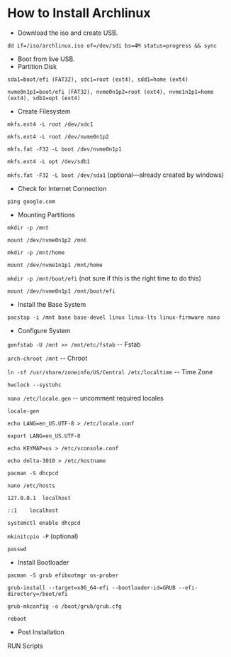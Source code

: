 # How to Install Archlinux

- Download the iso and create USB.

`dd if=/iso/archlinux.iso of=/dev/sdi bs=4M status=progress && sync`

- Boot from live USB.
- Partition Disk

`sda1=boot/efi (FAT32), sdc1=root (ext4), sdd1=home (ext4)`

`nvme0n1p1=boot/efi (FAT32), nvme0n1p2=root (ext4), nvme1n1p1=home (ext4), sdb1=opt (ext4)`

- Create Filesystem

`mkfs.ext4 -L root /dev/sdc1` 

`mkfs.ext4 -L root /dev/nvme0n1p2`

`mkfs.fat -F32 -L boot /dev/nvme0n1p1`

`mkfs.ext4 -L opt /dev/sdb1`

`mkfs.fat -F32 -L boot /dev/sda1` (optional—already created by windows)

- Check for Internet Connection

`ping google.com`

- Mounting Partitions

`mkdir -p /mnt`

`mount /dev/nvme0n1p2 /mnt`

`mkdir -p /mnt/home`

`mount /dev/nvme1n1p1 /mnt/home`

`mkdir -p /mnt/boot/efi` (not sure if this is the right time to do this)

`mount /dev/nvme0n1p1 /mnt/boot/efi`

- Install the Base System

`pacstap -i /mnt base base-devel linux linux-lts linux-firmware nano `

- Configure System

`genfstab -U /mnt >> /mnt/etc/fstab` -- Fstab

`arch-chroot /mnt` -- Chroot

`ln -sf /usr/share/zoneinfo/US/Central /etc/localtime` -- Time Zone

`hwclock --systohc` 

`nano /etc/locale.gen` -- uncomment required locales

`locale-gen`

`echo LANG=en_US.UTF-8 > /etc/locale.conf`

`export LANG=en_US.UTF-8`

`echo KEYMAP=us > /etc/vconsole.conf`

`echo delta-3010 > /etc/hostname`

`pacman -S dhcpcd`

`nano /etc/hosts`

`127.0.0.1	localhost`

`::1	localhost`

`systemctl enable dhcpcd`

`mkinitcpio -P` (optional)

`passwd`

- Install Bootloader

`pacman -S grub efibootmgr os-prober`

`grub-install --target=x86_64-efi --bootloader-id=GRUB --efi-directory=/boot/efi`

`grub-mkconfig -o /boot/grub/grub.cfg`

`reboot`

- Post Installation

RUN Scripts